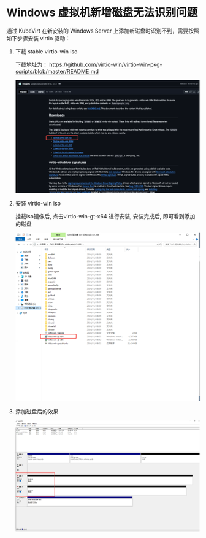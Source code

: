 # Windows 虚拟机新增磁盘无法识别问题

通过 KubeVirt 在新安装的 Windows Server 上添加新磁盘时识别不到，需要按照如下步骤安装 virtio 驱动：

1. 下载 stable virtio-win iso

    下载地址为：
    https://github.com/virtio-win/virtio-win-pkg-scripts/blob/master/README.md

    ![img](./images/recog01.png)

1. 安装 virtio-win iso

    挂载iso镜像后, 点击virtio-win-gt-x64 进行安装, 安装完成后, 即可看到添加的磁盘

    ![img](./images/recog02.png)

1. 添加磁盘后的效果

    ![img](./images/recog03.png)
